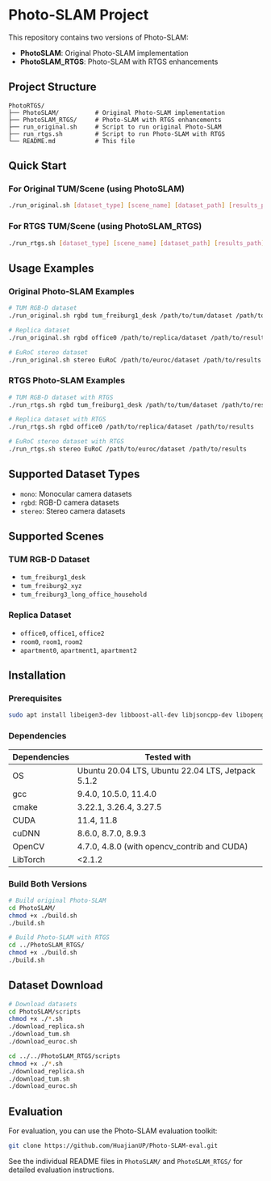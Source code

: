 # Photo-SLAM Project

This repository contains two versions of Photo-SLAM:

- **PhotoSLAM**: Original Photo-SLAM implementation
- **PhotoSLAM_RTGS**: Photo-SLAM with RTGS enhancements

## Project Structure

```
PhotoRTGS/
├── PhotoSLAM/          # Original Photo-SLAM implementation
├── PhotoSLAM_RTGS/     # Photo-SLAM with RTGS enhancements
├── run_original.sh     # Script to run original Photo-SLAM
├── run_rtgs.sh         # Script to run Photo-SLAM with RTGS
└── README.md           # This file
```

## Quick Start

### For Original TUM/Scene (using PhotoSLAM)
```bash
./run_original.sh [dataset_type] [scene_name] [dataset_path] [results_path]
```

### For RTGS TUM/Scene (using PhotoSLAM_RTGS)
```bash
./run_rtgs.sh [dataset_type] [scene_name] [dataset_path] [results_path]
```

## Usage Examples

### Original Photo-SLAM Examples

```bash
# TUM RGB-D dataset
./run_original.sh rgbd tum_freiburg1_desk /path/to/tum/dataset /path/to/results

# Replica dataset
./run_original.sh rgbd office0 /path/to/replica/dataset /path/to/results

# EuRoC stereo dataset
./run_original.sh stereo EuRoC /path/to/euroc/dataset /path/to/results
```

### RTGS Photo-SLAM Examples

```bash
# TUM RGB-D dataset with RTGS
./run_rtgs.sh rgbd tum_freiburg1_desk /path/to/tum/dataset /path/to/results

# Replica dataset with RTGS
./run_rtgs.sh rgbd office0 /path/to/replica/dataset /path/to/results

# EuRoC stereo dataset with RTGS
./run_rtgs.sh stereo EuRoC /path/to/euroc/dataset /path/to/results
```

## Supported Dataset Types

- `mono`: Monocular camera datasets
- `rgbd`: RGB-D camera datasets  
- `stereo`: Stereo camera datasets

## Supported Scenes

### TUM RGB-D Dataset
- `tum_freiburg1_desk`
- `tum_freiburg2_xyz`
- `tum_freiburg3_long_office_household`

### Replica Dataset
- `office0`, `office1`, `office2`
- `room0`, `room1`, `room2`
- `apartment0`, `apartment1`, `apartment2`

## Installation

### Prerequisites

```bash
sudo apt install libeigen3-dev libboost-all-dev libjsoncpp-dev libopengl-dev mesa-utils libglfw3-dev libglm-dev
```

### Dependencies

| Dependencies | Tested with |
|--------------|-------------|
| OS | Ubuntu 20.04 LTS, Ubuntu 22.04 LTS, Jetpack 5.1.2 |
| gcc | 9.4.0, 10.5.0, 11.4.0 |
| cmake | 3.22.1, 3.26.4, 3.27.5 |
| CUDA | 11.4, 11.8 |
| cuDNN | 8.6.0, 8.7.0, 8.9.3 |
| OpenCV | 4.7.0, 4.8.0 (with opencv_contrib and CUDA) |
| LibTorch | <2.1.2 |

### Build Both Versions

```bash
# Build original Photo-SLAM
cd PhotoSLAM/
chmod +x ./build.sh
./build.sh

# Build Photo-SLAM with RTGS
cd ../PhotoSLAM_RTGS/
chmod +x ./build.sh
./build.sh
```

## Dataset Download

```bash
# Download datasets
cd PhotoSLAM/scripts
chmod +x ./*.sh
./download_replica.sh
./download_tum.sh
./download_euroc.sh

cd ../../PhotoSLAM_RTGS/scripts
chmod +x ./*.sh
./download_replica.sh
./download_tum.sh
./download_euroc.sh
```

## Evaluation

For evaluation, you can use the Photo-SLAM evaluation toolkit:

```bash
git clone https://github.com/HuajianUP/Photo-SLAM-eval.git
```

See the individual README files in `PhotoSLAM/` and `PhotoSLAM_RTGS/` for detailed evaluation instructions.

